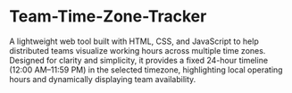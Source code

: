 # Team-Time-Zone-Tracker
A lightweight web tool built with HTML, CSS, and JavaScript to help distributed teams visualize working hours across multiple time zones. Designed for clarity and simplicity, it provides a fixed 24-hour timeline (12:00 AM–11:59 PM) in the selected timezone, highlighting local operating hours and dynamically displaying team availability.
